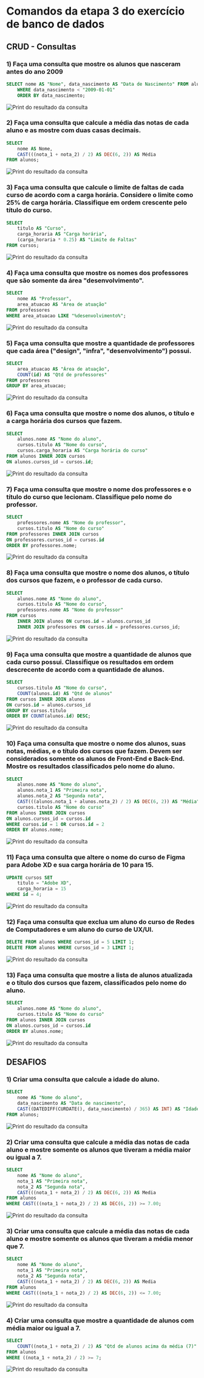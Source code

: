 # Comandos da etapa 3 do exercício de banco de dados

## CRUD - Consultas

### 1) Faça uma consulta que mostre os alunos que nasceram antes do ano 2009

```sql
SELECT nome AS "Nome", data_nascimento AS "Data de Nascimento" FROM alunos
	WHERE data_nascimento < "2009-01-01"
	ORDER BY data_nascimento;
```

![Print do resultado da consulta](resultado-01.png)

### 2) Faça uma consulta que calcule a média das notas de cada aluno e as mostre com duas casas decimais.

```sql
SELECT
    nome AS Nome,
    CAST(((nota_1 + nota_2) / 2) AS DEC(6, 2)) AS Média
FROM alunos;
```

![Print do resultado da consulta](resultado-02.png)

### 3) Faça uma consulta que calcule o limite de faltas de cada curso de acordo com a carga horária. Considere o limite como 25% de carga horária. Classifique em ordem crescente pelo título do curso.

```sql
SELECT 
	titulo AS "Curso",
    carga_horaria AS "Carga horária",
    (carga_horaria * 0.25) AS "Limite de Faltas"
FROM cursos;
```

![Print do resultado da consulta](resultado-03.png)

### 4) Faça uma consulta que mostre os nomes dos professores que são somente da área "desenvolvimento".

```sql
SELECT
	nome AS "Professor",
    area_atuacao AS "Area de atuação"
FROM professores
WHERE area_atuacao LIKE "%desenvolvimento%";
```

![Print do resultado da consulta](resultado-04.png)

### 5) Faça uma consulta que mostre a quantidade de professores que cada área ("design", "infra", "desenvolvimento") possui.

```sql
SELECT
	area_atuacao AS "Área de atuação",
    COUNT(id) AS "Qtd de professores"
FROM professores
GROUP BY area_atuacao;
```

![Print do resultado da consulta](resultado-05.png)

### 6) Faça uma consulta que mostre o nome dos alunos, o título e a carga horária dos cursos que fazem.

```sql
SELECT
	alunos.nome AS "Nome do aluno",
    cursos.titulo AS "Nome do curso",
    cursos.carga_horaria AS "Carga horária do curso"
FROM alunos INNER JOIN cursos
ON alunos.cursos_id = cursos.id;
```

![Print do resultado da consulta](resultado-06.png)

### 7) Faça uma consulta que mostre o nome dos professores e o título do curso que lecionam. Classifique pelo nome do professor.

```sql
SELECT
	professores.nome AS "Nome do professor",
    cursos.titulo AS "Nome do curso"
FROM professores INNER JOIN cursos
ON professores.cursos_id = cursos.id
ORDER BY professores.nome;
```

![Print do resultado da consulta](resultado-07.png)

### 8) Faça uma consulta que mostre o nome dos alunos, o título dos cursos que fazem, e o professor de cada curso.

```sql
SELECT
	alunos.nome AS "Nome do aluno",
    cursos.titulo AS "Nome do curso",
    professores.nome AS "Nome do professor"
FROM cursos
	INNER JOIN alunos ON cursos.id = alunos.cursos_id
    INNER JOIN professores ON cursos.id = professores.cursos_id;
```

![Print do resultado da consulta](resultado-08.png)

### 9) Faça uma consulta que mostre a quantidade de alunos que cada curso possui. Classifique os resultados em ordem descrecente de acordo com a quantidade de alunos.

```sql
SELECT
	cursos.titulo AS "Nome do curso",
    COUNT(alunos.id) AS "Qtd de alunos"
FROM cursos INNER JOIN alunos
ON cursos.id = alunos.cursos_id
GROUP BY cursos.titulo
ORDER BY COUNT(alunos.id) DESC;
```

![Print do resultado da consulta](resultado-09.png)

### 10) Faça uma consulta que mostre o nome dos alunos, suas notas, médias, e o título dos cursos que fazem. Devem ser considerados somente os alunos de Front-End e Back-End. Mostre os resultados classificados pelo nome do aluno.

```sql
SELECT
	alunos.nome AS "Nome do aluno",
    alunos.nota_1 AS "Primeira nota",
    alunos.nota_2 AS "Segunda nota",
    CAST(((alunos.nota_1 + alunos.nota_2) / 2) AS DEC(6, 2)) AS "Média",
    cursos.titulo AS "Nome do curso"
FROM alunos INNER JOIN cursos
ON alunos.cursos_id = cursos.id
WHERE cursos.id = 1 OR cursos.id = 2
ORDER BY alunos.nome;
```

![Print do resultado da consulta](resultado-10.png)

### 11) Faça uma consulta que altere o nome do curso de Figma para Adobe XD e sua carga horária de 10 para 15.

```sql
UPDATE cursos SET
	titulo = "Adobe XD",
    carga_horaria = 15
WHERE id = 4;
```

![Print do resultado da consulta](resultado-11.png)

### 12) Faça uma consulta que exclua um aluno do curso de Redes de Computadores e um aluno do curso de UX/UI.

```sql
DELETE FROM alunos WHERE cursos_id = 5 LIMIT 1;
DELETE FROM alunos WHERE cursos_id = 3 LIMIT 1;
```

![Print do resultado da consulta](resultado-12.png)

### 13) Faça uma consulta que mostre a lista de alunos atualizada e o título dos cursos que fazem, classificados pelo nome do aluno.

```sql
SELECT
	alunos.nome AS "Nome do aluno",
    cursos.titulo AS "Nome do curso"
FROM alunos INNER JOIN cursos
ON alunos.cursos_id = cursos.id
ORDER BY alunos.nome;
```

![Print do resultado da consulta](resultado-13.png)

## DESAFIOS

### 1) Criar uma consulta que calcule a idade do aluno.

```sql
SELECT
	nome AS "Nome do aluno",
    data_nascimento AS "Data de nascimento",
    CAST((DATEDIFF(CURDATE(), data_nascimento) / 365) AS INT) AS "Idade"
FROM alunos;
```

![Print do resultado da consulta](resultado-desafio-01.png)

### 2) Criar uma consulta que calcule a média das notas de cada aluno e mostre somente os alunos que tiveram a média maior ou igual a 7.

```sql
SELECT
	nome AS "Nome do aluno",
    nota_1 AS "Primeira nota",
    nota_2 AS "Segunda nota",
    CAST(((nota_1 + nota_2) / 2) AS DEC(6, 2)) AS Media
FROM alunos
WHERE CAST(((nota_1 + nota_2) / 2) AS DEC(6, 2)) >= 7.00;
```
![Print do resultado da consulta](resultado-desafio-02.png)

### 3) Criar uma consulta que calcule a média das notas de cada aluno e mostre somente os alunos que tiveram a média menor que 7.

```sql
SELECT
	nome AS "Nome do aluno",
    nota_1 AS "Primeira nota",
    nota_2 AS "Segunda nota",
    CAST(((nota_1 + nota_2) / 2) AS DEC(6, 2)) AS Media
FROM alunos
WHERE CAST(((nota_1 + nota_2) / 2) AS DEC(6, 2)) <= 7.00;
```

![Print do resultado da consulta](resultado-desafio-03.png)

### 4) Criar uma consulta que mostre a quantidade de alunos com média maior ou igual a 7.

```sql
SELECT
    COUNT((nota_1 + nota_2) / 2) AS "Qtd de alunos acima da média (7)"
FROM alunos
WHERE ((nota_1 + nota_2) / 2) >= 7;
```

![Print do resultado da consulta](resultado-desafio-04.png)